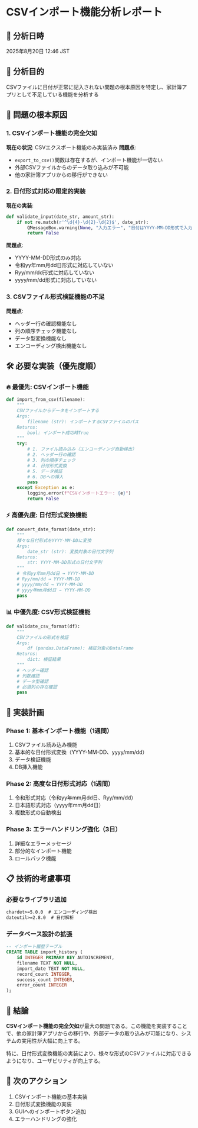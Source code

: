# CSVインポート機能分析レポート

## 📅 分析日時
2025年8月20日 12:46 JST

## 🎯 分析目的
CSVファイルに日付が正常に記入されない問題の根本原因を特定し、家計簿アプリとして不足している機能を分析する

## 🚨 問題の根本原因

### 1. CSVインポート機能の完全欠如
**現在の状況**: CSVエクスポート機能のみ実装済み
**問題点**: 
- `export_to_csv()`関数は存在するが、インポート機能が一切ない
- 外部CSVファイルからのデータ取り込みが不可能
- 他の家計簿アプリからの移行ができない

### 2. 日付形式対応の限定的実装
**現在の実装**:
```python
def validate_input(date_str, amount_str):
    if not re.match(r'^\d{4}-\d{2}-\d{2}$', date_str):
        QMessageBox.warning(None, "入力エラー", "日付はYYYY-MM-DD形式で入力してください。")
        return False
```

**問題点**:
- YYYY-MM-DD形式のみ対応
- 令和yy年mm月dd日形式に対応していない
- Ryy/mm/dd形式に対応していない
- yyyy/mm/dd形式に対応していない

### 3. CSVファイル形式検証機能の不足
**問題点**:
- ヘッダー行の確認機能なし
- 列の順序チェック機能なし
- データ型変換機能なし
- エンコーディング検出機能なし

## 🛠️ 必要な実装（優先度順）

### 🔥 最優先: CSVインポート機能
```python
def import_from_csv(filename):
    """
    CSVファイルからデータをインポートする
    Args:
        filename (str): インポートするCSVファイルのパス
    Returns:
        bool: インポート成功時True
    """
    try:
        # 1. ファイル読み込み（エンコーディング自動検出）
        # 2. ヘッダー行の確認
        # 3. 列の順序チェック
        # 4. 日付形式変換
        # 5. データ検証
        # 6. DBへの挿入
        pass
    except Exception as e:
        logging.error(f"CSVインポートエラー: {e}")
        return False
```

### ⚡ 高優先度: 日付形式変換機能
```python
def convert_date_format(date_str):
    """
    様々な日付形式をYYYY-MM-DDに変換
    Args:
        date_str (str): 変換対象の日付文字列
    Returns:
        str: YYYY-MM-DD形式の日付文字列
    """
    # 令和yy年mm月dd日 → YYYY-MM-DD
    # Ryy/mm/dd → YYYY-MM-DD
    # yyyy/mm/dd → YYYY-MM-DD
    # yyyy年mm月dd日 → YYYY-MM-DD
    pass
```

### 📊 中優先度: CSV形式検証機能
```python
def validate_csv_format(df):
    """
    CSVファイルの形式を検証
    Args:
        df (pandas.DataFrame): 検証対象のDataFrame
    Returns:
        dict: 検証結果
    """
    # ヘッダー確認
    # 列数確認
    # データ型確認
    # 必須列の存在確認
    pass
```

## 🎯 実装計画

### Phase 1: 基本インポート機能（1週間）
1. CSVファイル読み込み機能
2. 基本的な日付形式変換（YYYY-MM-DD、yyyy/mm/dd）
3. データ検証機能
4. DB挿入機能

### Phase 2: 高度な日付形式対応（1週間）
1. 令和形式対応（令和yy年mm月dd日、Ryy/mm/dd）
2. 日本語形式対応（yyyy年mm月dd日）
3. 複数形式の自動検出

### Phase 3: エラーハンドリング強化（3日）
1. 詳細なエラーメッセージ
2. 部分的なインポート機能
3. ロールバック機能

## 📋 技術的考慮事項

### 必要なライブラリ追加
```txt
chardet>=5.0.0  # エンコーディング検出
dateutil>=2.8.0  # 日付解析
```

### データベース設計の拡張
```sql
-- インポート履歴テーブル
CREATE TABLE import_history (
    id INTEGER PRIMARY KEY AUTOINCREMENT,
    filename TEXT NOT NULL,
    import_date TEXT NOT NULL,
    record_count INTEGER,
    success_count INTEGER,
    error_count INTEGER
);
```

## 🎉 結論

**CSVインポート機能の完全欠如**が最大の問題である。この機能を実装することで、他の家計簿アプリからの移行や、外部データの取り込みが可能になり、システムの実用性が大幅に向上する。

特に、日付形式変換機能の実装により、様々な形式のCSVファイルに対応できるようになり、ユーザビリティが向上する。

## 📝 次のアクション

1. CSVインポート機能の基本実装
2. 日付形式変換機能の実装
3. GUIへのインポートボタン追加
4. エラーハンドリングの強化
